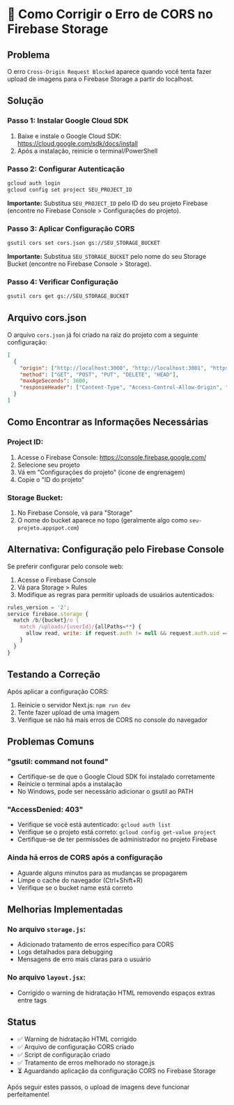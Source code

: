 # 🔧 Como Corrigir o Erro de CORS no Firebase Storage

## Problema
O erro `Cross-Origin Request Blocked` aparece quando você tenta fazer upload de imagens para o Firebase Storage a partir do localhost.

## Solução

### Passo 1: Instalar Google Cloud SDK
1. Baixe e instale o Google Cloud SDK: https://cloud.google.com/sdk/docs/install
2. Após a instalação, reinicie o terminal/PowerShell

### Passo 2: Configurar Autenticação
```bash
gcloud auth login
gcloud config set project SEU_PROJECT_ID
```

**Importante:** Substitua `SEU_PROJECT_ID` pelo ID do seu projeto Firebase (encontre no Firebase Console > Configurações do projeto).

### Passo 3: Aplicar Configuração CORS
```bash
gsutil cors set cors.json gs://SEU_STORAGE_BUCKET
```

**Importante:** Substitua `SEU_STORAGE_BUCKET` pelo nome do seu Storage Bucket (encontre no Firebase Console > Storage).

### Passo 4: Verificar Configuração
```bash
gsutil cors get gs://SEU_STORAGE_BUCKET
```

## Arquivo cors.json
O arquivo `cors.json` já foi criado na raiz do projeto com a seguinte configuração:

```json
[
  {
    "origin": ["http://localhost:3000", "http://localhost:3001", "https://your-domain.com"],
    "method": ["GET", "POST", "PUT", "DELETE", "HEAD"],
    "maxAgeSeconds": 3600,
    "responseHeader": ["Content-Type", "Access-Control-Allow-Origin", "x-goog-resumable"]
  }
]
```

## Como Encontrar as Informações Necessárias

### Project ID:
1. Acesse o Firebase Console: https://console.firebase.google.com/
2. Selecione seu projeto
3. Vá em "Configurações do projeto" (ícone de engrenagem)
4. Copie o "ID do projeto"

### Storage Bucket:
1. No Firebase Console, vá para "Storage"
2. O nome do bucket aparece no topo (geralmente algo como `seu-projeto.appspot.com`)

## Alternativa: Configuração pelo Firebase Console
Se preferir configurar pelo console web:

1. Acesse o Firebase Console
2. Vá para Storage > Rules
3. Modifique as regras para permitir uploads de usuários autenticados:

```javascript
rules_version = '2';
service firebase.storage {
  match /b/{bucket}/o {
    match /uploads/{userId}/{allPaths=**} {
      allow read, write: if request.auth != null && request.auth.uid == userId;
    }
  }
}
```

## Testando a Correção
Após aplicar a configuração CORS:

1. Reinicie o servidor Next.js: `npm run dev`
2. Tente fazer upload de uma imagem
3. Verifique se não há mais erros de CORS no console do navegador

## Problemas Comuns

### "gsutil: command not found"
- Certifique-se de que o Google Cloud SDK foi instalado corretamente
- Reinicie o terminal após a instalação
- No Windows, pode ser necessário adicionar o gsutil ao PATH

### "AccessDenied: 403"
- Verifique se você está autenticado: `gcloud auth list`
- Verifique se o projeto está correto: `gcloud config get-value project`
- Certifique-se de ter permissões de administrador no projeto Firebase

### Ainda há erros de CORS após a configuração
- Aguarde alguns minutos para as mudanças se propagarem
- Limpe o cache do navegador (Ctrl+Shift+R)
- Verifique se o bucket name está correto

## Melhorias Implementadas

### No arquivo `storage.js`:
- Adicionado tratamento de erros específico para CORS
- Logs detalhados para debugging
- Mensagens de erro mais claras para o usuário

### No arquivo `layout.jsx`:
- Corrigido o warning de hidratação HTML removendo espaços extras entre tags

## Status
- ✅ Warning de hidratação HTML corrigido
- ✅ Arquivo de configuração CORS criado
- ✅ Script de configuração criado
- ✅ Tratamento de erros melhorado no storage.js
- ⏳ Aguardando aplicação da configuração CORS no Firebase Storage

Após seguir estes passos, o upload de imagens deve funcionar perfeitamente!
